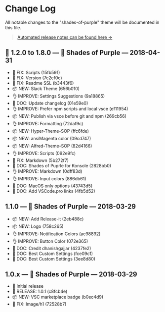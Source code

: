 # Change Log
All notable changes to the "shades-of-purple" theme will be documented in this file.

> [Automated release notes can be found here →](https://github.com/ahmadawais/shades-of-purple-vscode/releases)


## 🦄 1.2.0 to 1.8.0 —  💜 Shades of Purple — 2018-04-31

- 🐛 FIX: Scripts (15fb591)
- 🐛 FIX: Version (7c2cf0c)
- 🐛 FIX: Readme SSL (b3443f6)
- 📦 NEW: Slack Theme (656b010)
- 👌 IMPROVE: Settings Suggestions (9a18865)
- 📖 DOC: Update changelog (01e59e0)
- 👌 IMPROVE: Prefer npm scripts and local vsce (ef11954)
- 📦 NEW: Publish via vsce before git and npm (269cb56)
- 👌 IMPROVE: Formatting (72daf9c)
- 📦 NEW: Hyper-Theme-SOP (ffc6fde)
- 📦 NEW: ansiMagenta color (09cd747)
- 📦 NEW: Alfred-Theme-SOP (82d4166)
- 👌 IMPROVE: Scripts (092e9fc)
- 🐛 FIX: Markdown (5b272f7)
- 📖 DOC: Shades of Puprle for Konsole (2828bb0)
- 👌 IMPROVE: Markdown (0dff83d)
- 👌 IMPROVE: Input colors (886db61)
- 📖 DOC: MacOS only options (43743d5)
- 📖 DOC: Add VSCode.pro links (4fb5d52)

## 1.1.0 — 💜 Shades of Purple — 2018-03-29

- 📦 NEW: Add Release-it (2eb488c)
- 📦 NEW: Logo (758c265)
- 👌 IMPROVE: Notification Colors (ac98892)
- 👌 IMPROVE: Button Color (072e365)
- 📖 DOC: Credit dhanishgajjar (4237fe2)
- 📖 DOC: Best Custom Settings (fce09c1)
- 📖 DOC: Best Custom Settings (3ee8d80)


## 1.0.x — 💜 Shades of Purple — 2018-03-29

- 🦄 Initial release
- 🚀 RELEASE: 1.0.1 (c8fcb4e)
- 📦 NEW: VSC marketplace badge (b0ec4d9)
- 🐛 FIX: Image/h1 (72528b7)
